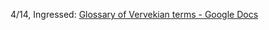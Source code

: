 4/14, Ingressed: [Glossary of Vervekian terms - Google Docs](https://docs.google.com/document/d/1FWZSdPa996VseFAJFfQ-Xu4RN_2JoK9V7maoFmzXgaE/edit#heading=h.75mtnj9knql5)

